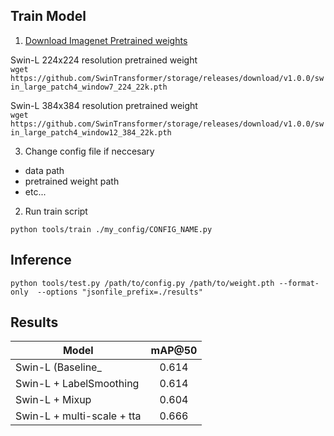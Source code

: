 ## Train Model

1. [Download Imagenet Pretrained weights](https://github.com/microsoft/Swin-Transformer)

Swin-L 224x224 resolution pretrained weight  
`wget https://github.com/SwinTransformer/storage/releases/download/v1.0.0/swin_large_patch4_window7_224_22k.pth`

Swin-L 384x384 resolution pretrained weight  
`wget https://github.com/SwinTransformer/storage/releases/download/v1.0.0/swin_large_patch4_window12_384_22k.pth`

3. Change config file if neccesary
  - data path
  - pretrained weight path
  - etc...

2. Run train script

`python tools/train ./my_config/CONFIG_NAME.py`

## Inference

`python tools/test.py /path/to/config.py /path/to/weight.pth --format-only  --options "jsonfile_prefix=./results"`

## Results

| Model                       | mAP@50 |
|-----------------------------|:------:|
| Swin-L (Baseline_           | 0.614  |
| Swin-L + LabelSmoothing     | 0.614  |
| Swin-L + Mixup              | 0.604  |
| Swin-L + multi-scale + tta  | 0.666  |
